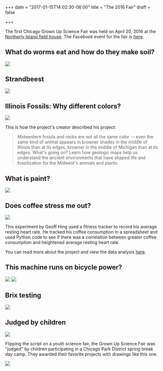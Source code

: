 +++
date = "2017-01-15T14:02:30-06:00"
title = "The 2016 Fair"
draft = false 

+++

The first Chicago Grown Up Science Fair was held on April 20, 2016 at the [Northerly Island field house](http://www.chicagoparkdistrict.com/parks/northerly-island-park/).  The Facebook event for the fair is [here](https://www.facebook.com/events/900024393426613/).

## What do worms eat and how do they make soil?

![](/img/IMG_20160420_200704.jpg)

## Strandbeest

![](/img/IMG_20160420_200718.jpg)

## Illinois Fossils: Why different colors?

![](/img/IMG_20160420_201836.jpg)

This is how the project's creator described his project:

> Midwestern fossils and rocks are not all the same color -- even the same kind of animal appears in browner shades in the middle of Illinois than at its edges, browner in the middle of Michigan than at its edges. What's going on? Learn how geologic maps help us understand the ancient environments that have shaped life and fossilization for the Midwest's animals and plants.

## What is paint?

![](/img/IMG_20160420_201854.jpg)

## Does coffee stress me out?

![](/img/IMG_20160420_201909.jpg)

This experiment by Geoff Hing used a fitness tracker to record his average resting heart rate.  He tracked his coffee consumption in a spreadsheet and used Python code to see if there was a correlation between greater coffee consumption and heightened average resting heart rate.

You can read more about the project and view the data analysis [here](https://github.com/ghing/coffee-science-fair-data/blob/master/Coffee%20and%20Heart%20Rate%20Analysis.ipynb). 

## This machine runs on bicycle power?

![](/img/IMG_20160420_201929.jpg)
![](/img/IMG_20160420_201954.jpg)

## Brix testing

![](/img/IMG_20160420_202037.jpg)

## Judged by children

![](/img/IMG_20160420_204435.jpg)

Flipping the script on a youth science fair, the Grown Up Science Fair was "judged" by children participating in a Chicago Park District spring break day camp.  They awarded their favorite projects with drawings like this one.

![](/img/the_judges_have_their_say_SBC2016.jpg)
